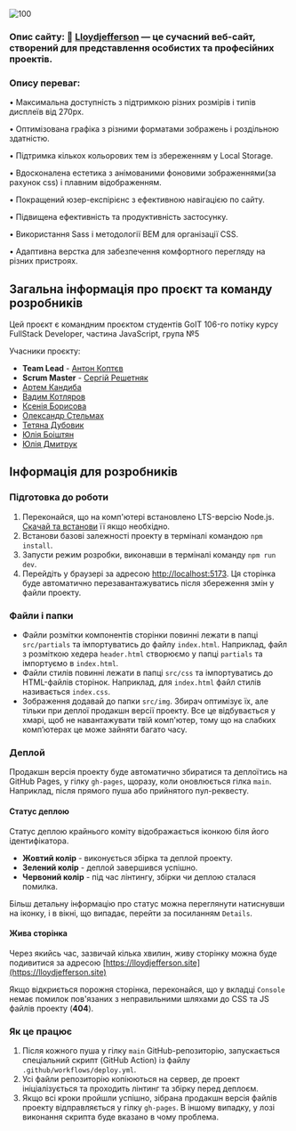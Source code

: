 ![100](https://github.com/user-attachments/assets/d3b44210-78fb-4e0c-83c4-fbc172c94673)

### Опис сайту: 🔗 [Lloydjefferson](https://lloydjefferson.site) — це сучасний веб-сайт, створений для представлення особистих та професійних проектів.


### Опису переваг:

• Максимальна доступність з підтримкою різних розмірів і типів дисплеїв від 270px.

• Оптимізована графіка з різними форматами зображень і роздільною здатністю.

• Підтримка кількох кольорових тем із збереженням у Local Storage.

• Вдосконалена естетика з анімованими фоновими зображеннями(за рахунок css) і плавним відображенням.

• Покращений юзер-експірієнс з ефективною навігацією по сайту.

• Підвищена ефективність та продуктивність застосунку.

• Використання Sass і методології BEM для організації CSS.

• Адаптивна верстка для забезпечення комфортного перегляду на різних пристроях.


## Загальна інформація про проєкт та команду розробників

Цей проєкт є командним проєктом студентів GoIT 106-го потіку курсу FullStack
Developer, частина JavaScript, група №5

Учасники проєкту:

- **Team Lead** - [Антон Коптєв](https://github.com/KoptevAnton)
- **Scrum Master** - [Сергій Решетняк](https://github.com/ReshetS)
- [Артем Кандиба](https://github.com/kandyy9)
- [Вадим Котляров](https://github.com/Rourkes)
- [Ксенія Борисова](https://github.com/Kseniya-Igorivna)
- [Олександр Стельмах](https://github.com/alex-stelmakh)
- [Тетяна Дубовик](https://github.com/TetianaDubovyk1)
- [Юлія Боіштян](https://github.com/Juliia-Boi)
- [Юлія Дмитрук](https://github.com/julia-dm)

## Інформація для розробників

### Підготовка до роботи

1. Переконайся, що на комп'ютері встановлено LTS-версію Node.js.
   [Скачай та встанови](https://nodejs.org/en/) її якщо необхідно.
2. Встанови базові залежності проекту в терміналі командою `npm install`.
3. Запусти режим розробки, виконавши в терміналі команду `npm run dev`.
4. Перейдіть у браузері за адресою
   [http://localhost:5173](http://localhost:5173). Ця сторінка буде автоматично
   перезавантажуватись після збереження змін у файли проекту.

### Файли і папки

- Файли розмітки компонентів сторінки повинні лежати в папці `src/partials` та
  імпортуватись до файлу `index.html`. Наприклад, файл з розміткою хедера
  `header.html` створюємо у папці `partials` та імпортуємо в `index.html`.
- Файли стилів повинні лежати в папці `src/css` та імпортуватись до HTML-файлів
  сторінок. Наприклад, для `index.html` файл стилів називається `index.css`.
- Зображення додавай до папки `src/img`. Збирач оптимізує їх, але тільки при
  деплої продакшн версії проекту. Все це відбувається у хмарі, щоб не
  навантажувати твій комп'ютер, тому що на слабких компʼютерах це може зайняти
  багато часу.

### Деплой

Продакшн версія проекту буде автоматично збиратися та деплоїтись на GitHub
Pages, у гілку `gh-pages`, щоразу, коли оновлюється гілка `main`. Наприклад,
після прямого пуша або прийнятого пул-реквесту.

#### Статус деплою

Статус деплою крайнього коміту відображається іконкою біля його ідентифікатора.

- **Жовтий колір** - виконується збірка та деплой проекту.
- **Зелений колір** - деплой завершився успішно.
- **Червоний колір** - під час лінтингу, збірки чи деплою сталася помилка.

Більш детальну інформацію про статус можна переглянути натиснувши на іконку, і в
вікні, що випадає, перейти за посиланням `Details`.

#### Жива сторінка

Через якийсь час, зазвичай кілька хвилин, живу сторінку можна буде подивитися за
адресою [https://lloydjefferson.site](https://lloydjefferson.site)

Якщо відкриється порожня сторінка, переконайся, що у вкладці `Console` немає
помилок пов'язаних з неправильними шляхами до CSS та JS файлів проекту
(**404**).

### Як це працює

1. Після кожного пуша у гілку `main` GitHub-репозиторію, запускається
   спеціальний скрипт (GitHub Action) із файлу `.github/workflows/deploy.yml`.
2. Усі файли репозиторію копіюються на сервер, де проект ініціалізується та
   проходить лінтинг та збірку перед деплоєм.
3. Якщо всі кроки пройшли успішно, зібрана продакшн версія файлів проекту
   відправляється у гілку `gh-pages`. В іншому випадку, у лозі виконання скрипта
   буде вказано в чому проблема.
